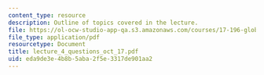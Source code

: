 ```yaml
---
content_type: resource
description: Outline of topics covered in the lecture.
file: https://ol-ocw-studio-app-qa.s3.amazonaws.com/courses/17-196-globalization-fall-2005/eda9de3e4b8b5aba2f5e3317de901aa2_lecture_4_questions_oct_17.pdf
file_type: application/pdf
resourcetype: Document
title: lecture_4_questions_oct_17.pdf
uid: eda9de3e-4b8b-5aba-2f5e-3317de901aa2
---
```

